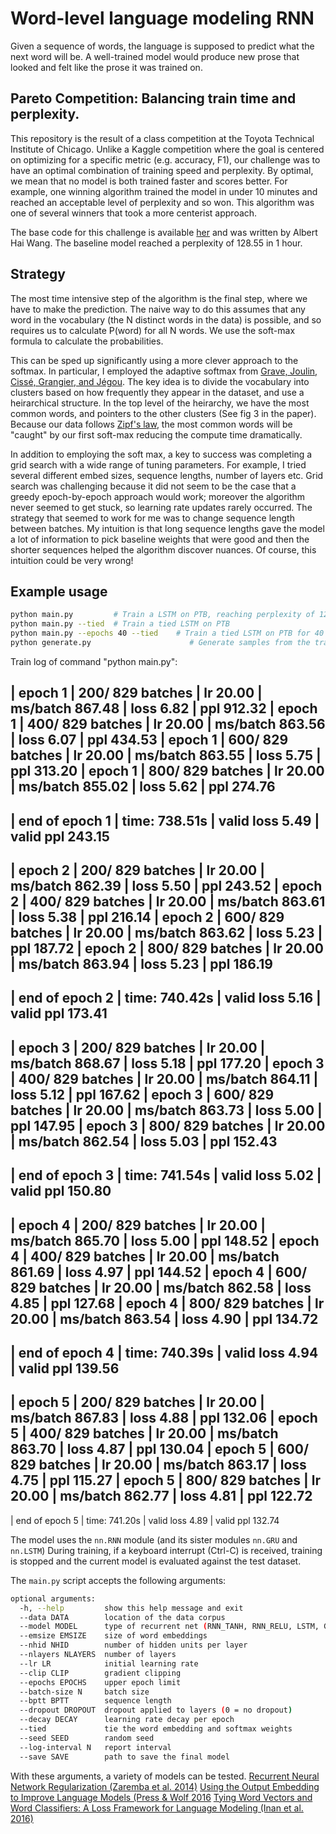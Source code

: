 # Word-level language modeling RNN

Given a sequence of words, the language is supposed to predict what the next word will be. A well-trained model would produce
new prose that looked and felt like the prose it was trained on. 

## Pareto Competition: Balancing train time and perplexity.
This repository is the result of a class competition at the Toyota Technical Institute of Chicago. 
Unlike a Kaggle competition where the goal is centered on optimizing for a specific metric (e.g. accuracy, F1), 
our challenge was to have an optimal combination of training speed and perplexity. By optimal, we mean that no model is both trained faster
and scores better. For example, one winning algorithm trained the model in under 10 minutes and reached an acceptable level of perplexity
and so won. This algorithm was one of several winners that took a more centerist approach.

The base code for this challenge is available [her](https://bitbucket.org/AlbertHaiWang/dl2018_final_project/src/5487ba2c42e085d3ea78cf6c2da02f897fe96643/README.md?at=master&fileviewer=file-view-default)
and was written by Albert Hai Wang. The baseline model reached a perplexity of 128.55 in 1 hour.  

## Strategy 

The most time intensive step of the algorithm is the final step, where we have to make the prediction. The naive way to 
do this assumes that any word in the vocabulary (the N distinct words in the data) is possible, and so requires us to calculate P(word) for all N words. 
We use the soft-max formula to calculate the probabilities. 

This can be sped up significantly using a more clever approach to the softmax. In particular, I employed the adaptive softmax from 
[Grave, Joulin, Cissé, Grangier, and Jégou](https://arxiv.org/abs/1609.04309). The key idea is to divide the vocabulary into clusters
based on how frequently they appear in the dataset, and use a heirarchical structure. In the top level of the heirarchy, we have the most 
common words, and pointers to the other clusters (See fig 3 in the paper). Because our data follows [Zipf's law](https://simple.wikipedia.org/wiki/Zipf%27s_law),
the most common words will be "caught" by our first soft-max reducing the compute time dramatically.

In addition to employing the soft max, a key to success was completing a grid search with a wide range of tuning parameters. 
For example, I tried several  different embed sizes, sequence lengths, number of layers etc. Grid search was challenging because it did not seem to be the case that a greedy epoch-by-epoch approach would work; moreover
the algorithm never seemed to get stuck, so learning rate updates rarely occurred. The strategy that seemed to work for me was to change
sequence length between batches. My intuition is that long sequence lengths gave the model a lot of information to pick baseline weights
that were good and then the shorter sequences helped the algorithm discover nuances. Of course, this intuition could be very wrong!


## Example usage
```bash
python main.py         # Train a LSTM on PTB, reaching perplexity of 128.55 and take about 1 hour in slurm.ttic.edu. This is the baseline in this final project
python main.py --tied  # Train a tied LSTM on PTB
python main.py --epochs 40 --tied    # Train a tied LSTM on PTB for 40 epochs
python generate.py                      # Generate samples from the trained LSTM model.
```

Train log of command "python main.py":

| epoch   1 |   200/  829 batches | lr 20.00 | ms/batch 867.48 | loss  6.82 | ppl   912.32
| epoch   1 |   400/  829 batches | lr 20.00 | ms/batch 863.56 | loss  6.07 | ppl   434.53
| epoch   1 |   600/  829 batches | lr 20.00 | ms/batch 863.55 | loss  5.75 | ppl   313.20
| epoch   1 |   800/  829 batches | lr 20.00 | ms/batch 855.02 | loss  5.62 | ppl   274.76
-----------------------------------------------------------------------------------------
| end of epoch   1 | time: 738.51s | valid loss  5.49 | valid ppl   243.15
-----------------------------------------------------------------------------------------
| epoch   2 |   200/  829 batches | lr 20.00 | ms/batch 862.39 | loss  5.50 | ppl   243.52
| epoch   2 |   400/  829 batches | lr 20.00 | ms/batch 863.61 | loss  5.38 | ppl   216.14
| epoch   2 |   600/  829 batches | lr 20.00 | ms/batch 863.62 | loss  5.23 | ppl   187.72
| epoch   2 |   800/  829 batches | lr 20.00 | ms/batch 863.94 | loss  5.23 | ppl   186.19
-----------------------------------------------------------------------------------------
| end of epoch   2 | time: 740.42s | valid loss  5.16 | valid ppl   173.41
-----------------------------------------------------------------------------------------
| epoch   3 |   200/  829 batches | lr 20.00 | ms/batch 868.67 | loss  5.18 | ppl   177.20
| epoch   3 |   400/  829 batches | lr 20.00 | ms/batch 864.11 | loss  5.12 | ppl   167.62
| epoch   3 |   600/  829 batches | lr 20.00 | ms/batch 863.73 | loss  5.00 | ppl   147.95
| epoch   3 |   800/  829 batches | lr 20.00 | ms/batch 862.54 | loss  5.03 | ppl   152.43
-----------------------------------------------------------------------------------------
| end of epoch   3 | time: 741.54s | valid loss  5.02 | valid ppl   150.80
-----------------------------------------------------------------------------------------
| epoch   4 |   200/  829 batches | lr 20.00 | ms/batch 865.70 | loss  5.00 | ppl   148.52
| epoch   4 |   400/  829 batches | lr 20.00 | ms/batch 861.69 | loss  4.97 | ppl   144.52
| epoch   4 |   600/  829 batches | lr 20.00 | ms/batch 862.58 | loss  4.85 | ppl   127.68
| epoch   4 |   800/  829 batches | lr 20.00 | ms/batch 863.54 | loss  4.90 | ppl   134.72
-----------------------------------------------------------------------------------------
| end of epoch   4 | time: 740.39s | valid loss  4.94 | valid ppl   139.56
-----------------------------------------------------------------------------------------
| epoch   5 |   200/  829 batches | lr 20.00 | ms/batch 867.83 | loss  4.88 | ppl   132.06
| epoch   5 |   400/  829 batches | lr 20.00 | ms/batch 863.70 | loss  4.87 | ppl   130.04
| epoch   5 |   600/  829 batches | lr 20.00 | ms/batch 863.17 | loss  4.75 | ppl   115.27
| epoch   5 |   800/  829 batches | lr 20.00 | ms/batch 862.77 | loss  4.81 | ppl   122.72
-----------------------------------------------------------------------------------------
| end of epoch   5 | time: 741.20s | valid loss  4.89 | valid ppl   132.74


The model uses the `nn.RNN` module (and its sister modules `nn.GRU` and `nn.LSTM`)
During training, if a keyboard interrupt (Ctrl-C) is received,
training is stopped and the current model is evaluated against the test dataset.

The `main.py` script accepts the following arguments:

```bash
optional arguments:
  -h, --help         show this help message and exit
  --data DATA        location of the data corpus
  --model MODEL      type of recurrent net (RNN_TANH, RNN_RELU, LSTM, GRU)
  --emsize EMSIZE    size of word embeddings
  --nhid NHID        number of hidden units per layer
  --nlayers NLAYERS  number of layers
  --lr LR            initial learning rate
  --clip CLIP        gradient clipping
  --epochs EPOCHS    upper epoch limit
  --batch-size N     batch size
  --bptt BPTT        sequence length
  --dropout DROPOUT  dropout applied to layers (0 = no dropout)
  --decay DECAY      learning rate decay per epoch
  --tied             tie the word embedding and softmax weights
  --seed SEED        random seed
  --log-interval N   report interval
  --save SAVE        path to save the final model
```

With these arguments, a variety of models can be tested.
[Recurrent Neural Network Regularization (Zaremba et al. 2014)](https://arxiv.org/pdf/1409.2329.pdf)
[Using the Output Embedding to Improve Language Models (Press & Wolf 2016](https://arxiv.org/abs/1608.05859)
[Tying Word Vectors and Word Classifiers: A Loss Framework for Language Modeling (Inan et al. 2016)](https://arxiv.org/pdf/1611.01462.pdf)
